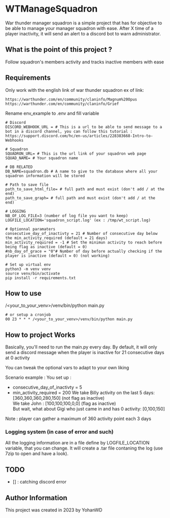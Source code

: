 # WTManageSquadron
War thunder manager squadron is a simple project that has for objective to be able to manage your manager squadron with ease. After X time of a player inactivity, it will send an alert to a discord bot to warn administrator.

## What is the point of this project ? 
Follow squadron's members activity and tracks inactive members with ease


## Requirements
Only work with the english link of war thunder squadron
ex of link: 
```
https://warthunder.com/en/community/claninfo/Magnum%20Opus
https://warthunder.com/en/community/claninfo/Grief
```

Rename env_example to .env and fill variable
```
# Discord
DISCORD_WEBHOOK_URL = # This is a url to be able to send message to a bot in a discord channel, you can follow this tutorial : https://support.discord.com/hc/en-us/articles/228383668-Intro-to-Webhooks

# Squadron
SQUADRON_URL= # This is the url link of your squadron web page
SQUAD_NAME= # Your squadron name

# DB RELATED
DB_NAME=squadron.db # A name to give to the database where all your squadron information will be stored

# Path to save file
path_to_save_html_file= # full path and must exist (don't add / at the end)
path_to_save_graph= # full path and must exist (don't add / at the end)

# LOGGING
NB_OF_LOG_FILE=3 (number of log file you want to keep)
LOGFILE_LOCATION='squadron_script.log' (ex : /tmp/wt_script.log)

# Optionnal paramaters
consecutive_day_of_inactivty = 21 # Number of consecutive day below the min_activity_required (default = 21 days)
min_activity_required = -1 # Set the minimun activity to reach before being flag as inactive (default = 0)
#nb_day_of_grace = "0"# Number of day before actually checking if the player is inactive (default = 0) (not working)
```

```
# Set up virtual env
python3 -m venv venv
source venv/bin/activate
pip install -r requirements.txt
```

## How to use
/<your_to_your_venv>/venv/bin/python main.py
```
# or setup a cronjob
00 23 * * * /<your_to_your_venv>/venv/bin/python main.py
```

## How to project Works
Basically, you'll need to run the main.py every day.
By default, it will only send a discord message when the player is inactive for 21 consecutive days at 0 activity

You can tweak the optional vars to adapt to your own liking

Scenario example : 
You set up :  
- consecutive_day_of_inactivty = 5
- min_activity_required = 200
We take Billy activity on the last 5 days: [360,360,360,280,150] (not flag as inactive)  
We take John : [100,100,100,0,0] (flag as inactive)  
But wait, what about Gigi who just came in and has 0 activity: [0,100,150]  

Note : player can gather a maximum of 360 activity point each 3 days 


### Logging system (in case of error and such)
All the logging information are in a file define by LOGFILE_LOCATION variable, that you can change. It will create a .tar file contaning the log (use 7zip to open and have a look).


## TODO
- [] : catching discord error

## Author Information
This project was created in 2023 by YohanWD